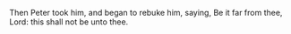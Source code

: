 Then Peter took him, and began to rebuke him, saying, Be it far from thee, Lord: this shall not be unto thee.
